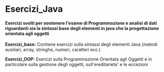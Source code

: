 # Esercizi_Java

#### Esercizi svolti per sostenere l'esame di Programmazione e analisi di dati riguardanti sia la sintassi base degli elementi in java che la progettazione orientata agli oggetti 


**Esercizi_base:** Contiene esercizi sulla sintassi degli elementi Java (metodi ausiliari, array, stringhe, numeri, caratteri ecc.)

**Esercizi_OOP:** Esercizi sulla Programmazione Orientata agli Oggetti e in particolare  sulla gestione degli oggetti, sull'ereditarieta' e le eccezioni
